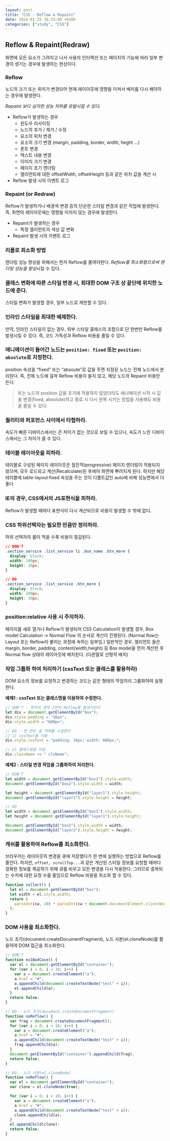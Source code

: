 ```yaml
---
layout: post
title: "CSS - Reflow & Repaint"
date: 2024-01-25 10:33:00 +0100
categories: ["study", "CSS"]
---
```


## **Reflow & Repaint(Redraw)**

화면에 모든 요소가 그려지고 나서 사용자 인터랙션 또는 페이지의 기능에 따라 일부 변경이 생기는 경우에 발생하는 현상이다.

### **Reflow**

노드의 크기 또는 위치가 변경되어 현재 레이아웃에 영향을 미쳐서 배치를 다시 해야하는 경우에 발생한다.

_Repaint 보다 심각한 성능 저하를 유발시킬 수 있다._

- Reflow가 발생하는 경우
  - 윈도우 리사이징
  - 노드의 추가 / 제거 / 수정
  - 요소의 위치 변경
  - 요소의 크기 변경 (margin, padding, border, width, heght …)
  - 폰트 변경
  - 텍스트 내용 변경
  - 이미지 크기 변경
  - 페이지 초기 렌더링
  - 엘리먼트에 대한 offsetWidth, offsetHeight 등과 같은 위치 값을 계산 시
- Reflow 발생 시의 이벤트 로그

### **Repaint (or Redraw)**

Reflow가 발생하거나 배경색 변경 등의 단순한 스타일 변경과 같은 작업에 발생한다. 즉, 화면의 레이아웃에는 영향을 미치지 않는 경우에 발생한다.

- Repaint가 발생하는 경우
  - 특정 엘리먼트의 색상 값 변화
- Repaint 발생 시의 이벤트 로그

### **리플로 최소화 방법**

렌더링 성능 향상을 위해서는 먼저 Reflow를 줄여야한다. *Reflow를 최소화함으로써 렌더링 성능을 향상*시킬 수 있다.

### **클래스 변화에 따른 스타일 변경 시, 최대한 DOM 구조 상 끝단에 위치한 노드에 준다.**

스타일 변화가 발생할 경우, 일부 노드로 제한할 수 있다.

### **인라인 스타일을 최대한 배제한다.**

만약, 인라인 스타일이 없는 경우, 외부 스타일 클래스의 조합으로 단 한번만 Reflow를 발생시킬 수 있다. 즉, 코드 가독성과 Reflow 비용을 줄일 수 있다.

### **애니메이션이 들어간 노드는** `position: fixed` **또는** `position: absolute`**로 지정한다.**

position 속성을 “fixed” 또는 “absoute”로 값을 주면 지정된 노드는 전체 노드에서 분리된다. 즉, 전체 노드에 걸쳐 Reflow 비용이 들지 않고, 해당 노드의 Repaint 비용만 든다.

> 또는 노드의 position 값을 초기에 적용하지 않았더라도 에니메이션 시작 시 값을 변경(fixed, absolute)하고 종료 시 다시 원복 시키는 방법을 사용해도 비용을 줄일 수 있다.

### **퀄리티와 퍼포먼스 사이에서 타협하라.**

속도가 빠른 디바이스에서는 큰 차이가 없는 것으로 보일 수 있으나, 속도가 느린 디바이스에서는 그 차이가 클 수 있다.

### **테이블 레이아웃을 피하라.**

테이블로 구성된 페이지 레이아웃은 점진적(progressive) 페이지 렌더링이 적용되지 않으며, 모두 로드되고 계산(Recalculate)된 후에야 화면에 뿌려지게 된다. 하지만 해당 테이블에 table-layout:fixed 속성을 주는 것이 디폴트값인 auto에 비해 성능면에서 더 좋다

### **IE의 경우, CSS에서의 JS표현식을 피하라.**

Reflow가 발생할 때마다 표현식이 다시 계산되므로 비용이 발생할 수 밖에 없다.

### **CSS 하위선택자는 필요한 만큼만 정리하라.**

하위 선택자의 룰이 적을 수록 비용이 절감된다.

```css
// DON'T
.section_service .list_service li .box_name .btn_more {
  display: block;
  width: 100px;
  height: 30px;
}

// DO
.section_service .list_service .btn_more {
  display: block;
  width: 100px;
  height: 30px;
}
```

### **position:relative 사용 시 주의하자.**

페이지를 새로 열거나 Reflow가 발생되어 CSS Calculation이 발생할 경우, Box model Calculation → Normal Flow 의 순서로 계산이 진행된다. (Normal flow는 Layout 또는 Reflow라 불리는 과정에 속하는 일부임.) 일반적인 경우, 엘리먼트 들은 margin, border, padding, content(width,height) 등 Box model을 먼저 계산한 후 Normal flow 상태의 레이아웃에 배치된다. (다른말로 선형적 배치)

### **작업 그룹화 하여 처리하기 (cssText 또는 클래스를 활용하라)**

DOM 요소의 정보를 요청하고 변경하는 코드는 같은 형태의 작업끼리 그룹화하여 실행한다.

**예제1 : cssText 또는 클래스명을 이용하여 수정한다.**

```js
// DON'T - 최악의 경우 2번의 Reflow를 발생시킨다
let div = document.getElementById("box");
div.style.padding = "16px";
div.style.width = "600px";

// DO - 한 번만 돔 객체를 수정한다
// 1) cssText를 이용
div.style.cssText = "padding: 16px; width: 600px;";

// 2) 클래스명을 이용
div.className += " clsName";
```

**예제2 : 스타일 변경 작업을 그룹화하여 처리한다.**

```js
// DON'T
let width = document.getElementById("box1").style.width;
document.getElementById("box2").style.width = width;

let height = document.getElementById("layer1").style.height;
document.getElementById("layer2").style.height = height;

// DO
let width = document.getElementById("box1").style.width;
let height = document.getElementById("layer1").style.height;

document.getElementById("box2").style.width = width;
document.getElementById("layer2").style.height = height;
```

### **캐쉬를 활용하여 Reflow를 최소화한다.**

브라우저는 레이아웃의 변경을 큐에 저장했다가 한 번에 실행하는 방법으로 Reflow를 줄인다. 하지만, `offset, scrollTop...`과 같은 계산된 스타일 정보를 요청할 때마다 정확한 정보를 제공하기 위해 큐를 비우고 모든 변경을 다시 적용한다. 그러므로 중복되는 수치에 대한 요청 수를 줄임으로 Reflow 비용을 최소화 할 수 있다.

```js
function collect() {
  let el = document.getElementById("box");
  let width = el.style.width;
  return (
    parseInt(cw, 10) * parseInt(cw + document.documentElement.clientWidth, 10)
  );
}
```

### **DOM 사용을 최소화한다.**

노드 조각(document.createDocumentFragment), 노드 사본(el.cloneNode)를 활용하여 DOM 접근을 최소화한다.

```js
// DON'T
function ex1BadCase() {
  var el = document.getElementById("container");
  for (var i = 0; i < 10; i++) {
    var a = document.createElement("a");
    a.href = "#";
    a.appendChild(document.createTextNode("test" + i));
    el.appendChild(a);
  }
  return false;
}

// DO - 노드 조각(document.createDocumentFragment)
function noReflow() {
  var frag = document.createDocumentFragment();
  for (var i = 0; i < 10; i++) {
    var a = document.createElement("a");
    a.href = "#";
    a.appendChild(document.createTextNode("test" + i));
    frag.appendChild(a);
  }
  document.getElementById("container").appendChild(frag);
  return false;
}

// DO - 노드 사본(el.cloneNode)
function noReflow() {
  var el = document.getElementById("container");
  var clone = el.cloneNode(true);

  for (var i = 0; i < 10; i++) {
    var a = document.createElement("a");
    a.href = "#";
    a.appendChild(document.createTextNode("test" + i));
    clone.appendChild(a);
  }
  el.appendChild(clone);
  return false;
}
```
